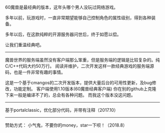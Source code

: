 60魔兽是最经典的版本，这年头哪个男人没玩过网络游戏。

多年以前，玩游戏时，一直非常期望能够自己控制角色的属性级别，得到各种装备。

多年以后，在这款纯粹的开源服务器问世后，终于如愿以偿。

让我们重温经典吧。

----------------------
魔兽世界的服务端虽然没有客户端那么笨重，但是服务端的逻辑是比较复杂的。纯C/C++代码大约50万行。
阅读并维护，二次开发这样一款经典游戏的服务端源码，也是一件非常有趣的事情。

这是一个基于cmangos的二次开发版本，提供大量后台的可用性更新，及bug修改，功能定制。
客户端使用1.10版本(60魔兽经典客户端)
你在别的github上克隆下来一般是编译不了的，总会有各种问题。
而我这个版本没这问题。

----------------------

基于portalclassic，优化部分代码，并带有注释（2017.10）

----------------------
赞助方式：
小气鬼，不要你的money，star一下呗！（2018.8）
 
 
 
 
